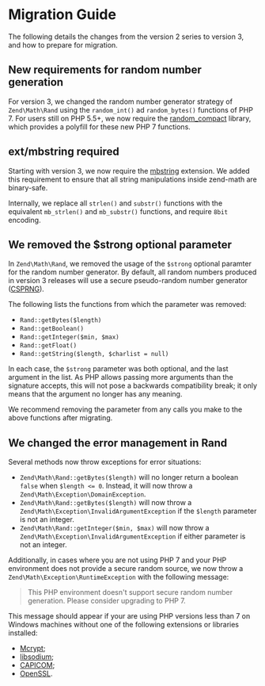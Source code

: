 # Migration Guide

The following details the changes from the version 2 series to version 3, and
how to prepare for migration.

## New requirements for random number generation

For version 3, we changed the random number generator strategy of
`Zend\Math\Rand` using the `random_int()` ad `random_bytes()` functions of PHP
7. For users still on PHP 5.5+, we now require the
[random_compact](https://github.com/paragonie/random_compat) library, which
provides a polyfill for these new PHP 7 functions.

## ext/mbstring required

Starting with version 3, we now require
the [mbstring](http://php.net/mbstring)
extension. We added this requirement to ensure that all
string manipulations inside zend-math are binary-safe.

Internally, we replace all `strlen()` and `substr()` functions with the
equivalent `mb_strlen()` and `mb_substr()` functions, and require `8bit`
encoding.

## We removed the $strong optional parameter

In `Zend\Math\Rand`, we removed the usage of the `$strong` optional paramter for
the random number generator. By default, all random numbers produced in version
3 releases will use a secure pseudo-random number generator
([CSPRNG](https://en.wikipedia.org/wiki/Cryptographically_secure_pseudorandom_number_generator)).

The following lists the functions from which the parameter was removed:

- `Rand::getBytes($length)`
- `Rand::getBoolean()`
- `Rand::getInteger($min, $max)`
- `Rand::getFloat()`
- `Rand::getString($length, $charlist = null)`

In each case, the `$strong` parameter was both optional, and the last argument
in the list. As PHP allows passing more arguments than the signature accepts,
this will not pose a backwards compatibility break; it only means that the
argument no longer has any meaning.

We recommend removing the parameter from any calls you make to the above
functions after migrating.

## We changed the error management in Rand

Several methods now throw exceptions for error situations:

- `Zend\Math\Rand::getBytes($length)` will no longer return a boolean `false` when
  `$length <= 0`. Instead, it will now throw a `Zend\Math\Exception\DomainException`.
- `Zend\Math\Rand::getBytes($length)` will now throw a
  `Zend\Math\Exception\InvalidArgumentException` if the `$length` parameter is
  not an integer.
- `Zend\Math\Rand::getInteger($min, $max)` will now throw a
  `Zend\Math\Exception\InvalidArgumentException` if either parameter is not an
  integer.

Additionally, in cases where you are not using PHP 7 and your PHP environment
does not provide a secure random source, we now throw a
`Zend\Math\Exception\RuntimeException` with the following message:

> This PHP environment doesn't support secure random number generation.
> Please consider upgrading to PHP 7.

This message should appear if your are using PHP versions less than 7 on Windows
machines without one of the following extensions or libraries installed:

- [Mcrypt](http://php.net/mcrypt);
- [libsodium](https://pecl.php.net/package/libsodium);
- [CAPICOM](https://en.wikipedia.org/wiki/CAPICOM);
- [OpenSSL](http://php.net/openssl).
